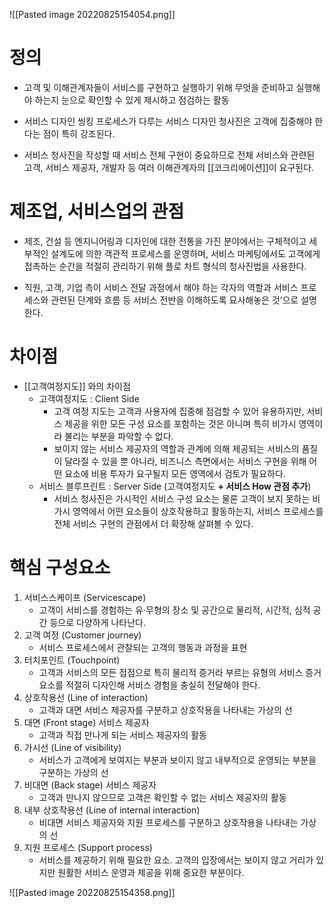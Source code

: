 

![[Pasted image 20220825154054.png]]



# 정의

- 고객 및 이해관계자들이 서비스를 구현하고 실행하기 위해 무엇을 준비하고 실행해야 하는지 눈으로 확인할 수 있게 제시하고 점검하는 활동

- 서비스 디자인 씽킹 프로세스가 다루는 서비스 디자인 청사진은 고객에 집중해야 한다는 점이 특히 강조된다.

- 서비스 청사진을 작성할 때 서비스 전체 구현이 중요하므로 전체 서비스와 관련된 고객, 서비스 제공자, 개발자 등 여러 이해관계자의 [[코크리에이션]]이 요구된다.


# 제조업, 서비스업의 관점

- 제조, 건설 등 엔지니어링과 디자인에 대한 전통을 가진 분야에서는 구체적이고 세부적인 설계도에 의한 객관적 프로세스를 운영하며, 서비스 마케팅에서도 고객에게 접촉하는 순간을 적절히 관리하기 위해 플로 차트 형식의 청사진법을 사용한다.

- 직원, 고객, 기업 측이 서비스 전달 과정에서 해야 하는 각자의 역할과 서비스 프로세스와 관련된 단계와 흐름 등 서비스 전반을 이해하도록 묘사해놓은 것’으로 설명한다. 


# 차이점

- [[고객여정지도]] 와의 차이점
	- 고객여정지도 : Client Side
		- 고객 여정 지도는 고객과 사용자에 집중해 점검할 수 있어 유용하지만, 서비스 제공을 위한 모든 구성 요소를 포함하는 것은 아니며 특히 비가시 영역이라 불리는 부분을 파악할 수 없다.
		- 보이지 않는 서비스 제공자의 역할과 관계에 의해 제공되는 서비스의 품질이 달라질 수 있을 뿐 아니라, 비즈니스 측면에서는 서비스 구현을 위해 어떤 요소에 비용 투자가 요구될지 모든 영역에서 검토가 필요하다. 
	- 서비스 블루프린트 : Server Side (고객여정지도 **+ 서비스 How 관점 추가**)
		- 서비스 청사진은 가시적인 서비스 구성 요소는 물론 고객이 보지 못하는 비가시 영역에서 어떤 요소들이 상호작용하고 활동하는지, 서비스 프로세스를 전체 서비스 구현의 관점에서 더 확장해 살펴볼 수 있다.



# 핵심 구성요소 


1.  서비스스케이프 (Servicescape)
	- 고객이 서비스를 경험하는 유·무형의 장소 및 공간으로 물리적, 시간적, 심적 공간 등으로 다양하게 나타난다.
2.  고객 여정 (Customer journey) 
	- 서비스 프로세스에서 관찰되는 고객의 행동과 과정을 표현
3. 터치포인트 (Touchpoint)
	- 고객과 서비스의 모든 접점으로 특히 물리적 증거라 부르는 유형의 서비스 증거 요소를 적절히 디자인해 서비스 경험을 충실히 전달해야 한다.
4. 상호작용선 (Line of interaction)
	- 고객과 대면 서비스 제공자를 구분하고 상호작용을 나타내는 가상의 선
5. 대면 (Front stage) 서비스 제공자
	- 고객과 직접 만나게 되는 서비스 제공자의 활동
6.  가시선 (Line of visibility) 
	- 서비스가 고객에게 보여지는 부분과 보이지 않고 내부적으로 운영되는 부분을 구분하는 가상의 선
7.  비대면 (Back stage) 서비스 제공자
	- 고객과 만나지 않으므로 고객은 확인할 수 없는 서비스 제공자의 활동
8.  내부 상호작용선 (Line of internal interaction)
	- 비대면 서비스 제공자와 지원 프로세스를 구분하고 상호작용을 나타내는 가상의 선
9.  지원 프로세스 (Support process)
	- 서비스를 제공하기 위해 필요한 요소. 고객의 입장에서는 보이지 않고 거리가 있지만 원활한 서비스 운영과 제공을 위해 중요한 부분이다. 


![[Pasted image 20220825154358.png]]